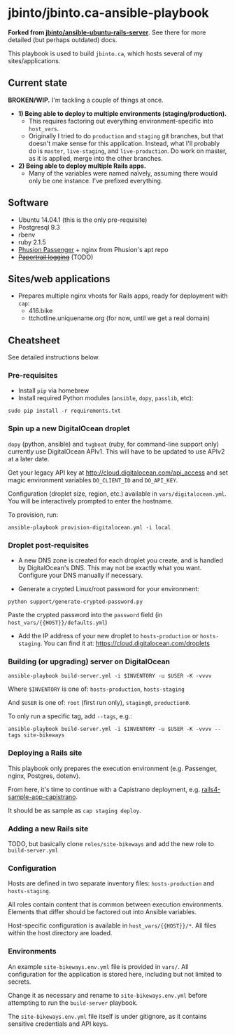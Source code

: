 # jbinto/jbinto.ca-ansible-playbook

**Forked from [jbinto/ansible-ubuntu-rails-server](https://github.com/jbinto/ansible-ubuntu-rails-server)**. See there for more detailed (but perhaps outdated) docs.

This playbook is used to build `jbinto.ca`, which hosts several of my sites/applications.

## Current state

**BROKEN/WIP.** I'm tackling a couple of things at once.

* **1) Being able to deploy to multiple environments (staging/production).**
  * This requires factoring out everything environment-specific into `host_vars`.
  * Originally I tried to do `production` and `staging` git branches, but that doesn't make sense for this application. Instead, what I'll probably do is `master`, `live-staging`, and `live-production`. Do work on master, as it is applied, merge into the other branches.
* **2) Being able to deploy multiple Rails apps.**
  * Many of the variables were named naïvely, assuming there would only be one instance. I've prefixed everything.

## Software

* Ubuntu 14.04.1 (this is the only pre-requisite)
* Postgresql 9.3
* rbenv
* ruby 2.1.5
* [Phusion Passenger](https://www.phusionpassenger.com/) + nginx from Phusion's apt repo
* ~~[Papertrail logging](https://papertrailapp.com/)~~ (TODO)

## Sites/web applications

* Prepares multiple nginx vhosts for Rails apps, ready for deployment with `cap`:
  * 416.bike
  * ttchotline.uniquename.org (for now, until we get a real domain)

## Cheatsheet

See detailed instructions below.

### Pre-requisites

* Install `pip` via homebrew
* Install required Python modules (`ansible`, `dopy`, `passlib`, etc):

```
sudo pip install -r requirements.txt
```

### Spin up a new DigitalOcean droplet

`dopy` (python, ansible) and `tugboat` (ruby, for command-line support only) currently use DigitalOcean APIv1. This will have to be updated to use APIv2 at a later date. 

Get your legacy API key at http://cloud.digitalocean.com/api_access and set magic environment variables `DO_CLIENT_ID` and `DO_API_KEY`.

Configuration (droplet size, region, etc.) available in `vars/digitalocean.yml`. You will be interactively prompted to enter the hostname.

To provision, run:

```
ansible-playbook provision-digitalocean.yml -i local 
```

### Droplet post-requisites

* A new DNS zone is created for each droplet you create, and is handled by DigitalOcean's DNS. This may not be exactly what you want. Configure your DNS manually if necessary.

* Generate a crypted Linux/root password for your environment:

```
python support/generate-crypted-password.py
```

Paste the crypted password into the `password` field (in `host_vars/{{HOST}}/defaults.yml`)

* Add the IP address of your new droplet to `hosts-production` or `hosts-staging`. You can find it at: https://cloud.digitalocean.com/droplets

### Building (or upgrading) server on DigitalOcean

```
ansible-playbook build-server.yml -i $INVENTORY -u $USER -K -vvvv
```

Where `$INVENTORY` is one of: `hosts-production`, `hosts-staging`

And `$USER` is one of: `root` (first run only), `staging0`, `production0`.

To only run a specific tag, add `--tags`, e.g.:

```
ansible-playbook build-server.yml -i $INVENTORY -u $USER -K -vvvv --tags site-bikeways
```

### Deploying a Rails site

This playbook only prepares the execution environment (e.g. Passenger, nginx, Postgres, dotenv).

From here, it's time to continue with a Capistrano deployment, e.g. [rails4-sample-app-capistrano](https://github.com/jbinto/rails4-sample-app-capistrano). 

It should be as sample as `cap staging deploy`.


### Adding a new Rails site

TODO, but basically clone `roles/site-bikeways` and add the new role to `build-server.yml`

### Configuration

Hosts are defined in two separate inventory files: `hosts-production` and `hosts-staging`.

All roles contain content that is common between execution environments. Elements that differ should be factored out into Ansible variables.

Host-specific configuration is available in `host_vars/{{HOST}}/*`. All files within the host directory are loaded.

### Environments

An example `site-bikeways.env.yml` file is provided in `vars/`. All configuration for the application is stored here, including but not limited to secrets.

Change it as necessary and rename to `site-bikeways.env.yml` before attempting to run the `build-server` playbook.

The `site-bikeways.env.yml` file itself is under gitignore, as it contains sensitive credentials and API keys.
